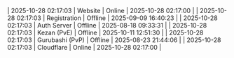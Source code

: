 | 2025-10-28 02:17:03 | Website | Online | 2025-10-28 02:17:00 |
| 2025-10-28 02:17:03 | Registration | Offline | 2025-09-09 16:40:23 |
| 2025-10-28 02:17:03 | Auth Server | Offline | 2025-08-18 09:33:31 |
| 2025-10-28 02:17:03 | Kezan (PvE) | Offline | 2025-10-11 12:51:30 |
| 2025-10-28 02:17:03 | Gurubashi (PvP) | Offline | 2025-08-23 21:44:06 |
| 2025-10-28 02:17:03 | Cloudflare | Online | 2025-10-28 02:17:00 |
